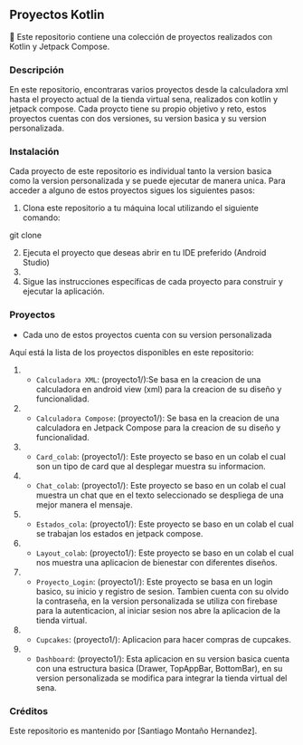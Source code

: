 ## Proyectos Kotlin

🚀 Este repositorio contiene una colección de proyectos realizados con Kotlin y Jetpack Compose.

###  Descripción

En este repositorio, encontraras varios proyectos desde la calculadora xml hasta el proyecto actual de la tienda virtual sena, realizados con kotlin y jetpack compose. Cada proycto tiene su propio objetivo y reto, estos proyectos cuentas con dos versiones, su version basica y su version personalizada.

### Instalación

Cada proyecto de este repositorio es individual tanto la version basica como la version personalizada y se puede ejecutar de manera unica. Para acceder a alguno de estos proyectos sigues los siguientes pasos:

1. Clona este repositorio a tu máquina local utilizando el siguiente comando:

git clone <URL del repositorio>

2. Ejecuta el proyecto que deseas abrir en tu IDE preferido (Android Studio)
3.  
4. Sigue las instrucciones específicas de cada proyecto para construir y ejecutar la aplicación.

### Proyectos

- Cada uno de estos proyectos cuenta con su version personalizada
  
Aquí está la lista de los proyectos disponibles en este repositorio:

1. - `Calculadora XML`: (proyecto1/):Se basa en la creacion de una calculadora en android view (xml) para la creacion de su diseño y funcionalidad.
2. - `Calculadora Compose`: (proyecto1/): Se basa en la creacion de una calculadora en Jetpack Compose para la creacion de su diseño y funcionalidad.
3. - `Card_colab`: (proyecto1/): Este proyecto se baso en un colab el cual son un tipo de card que al desplegar muestra su informacion.
4. - `Chat_colab`: (proyecto1/): Este proyecto se baso en un colab el cual muestra un chat que en el texto seleccionado se despliega de una mejor manera el mensaje.
5. - `Estados_cola`: (proyecto1/): Este proyecto se baso en un colab el cual se trabajan los estados en jetpack compose.
6. - `Layout_colab`: (proyecto1/): Este proyecto se baso en un colab el cual nos muestra una aplicacion de bienestar con diferentes diseños.
7. - `Proyecto_Login`: (proyecto1/): Este proyecto se basa en un login basico, su inicio y registro de sesion. Tambien cuenta con su olvido la contraseña, en la version personalizada se utiliza con firebase para la autenticacion, al iniciar sesion nos abre la aplicacion de la tienda virtual.
8. - `Cupcakes`: (proyecto1/): Aplicacion para hacer compras de cupcakes.
9. - `Dashboard`: (proyecto1/): Esta aplicacion en su version basica cuenta con una estructura basica (Drawer, TopAppBar, BottomBar), en su version personalizada se modifica para integrar la tienda virtual del sena.
   
### Créditos

Este repositorio es mantenido por [Santiago Montaño Hernandez].

   
  
     
     





